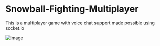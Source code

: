 # Snowball-Fighting-Multiplayer
This is a multiplayer game with voice chat support made possible using socket.io

![image](https://github.com/deepanshug1/Snowball-Fighting-Multiplayer/assets/95443111/9894a855-a137-45f5-ae2f-b16eba2ee60a)
